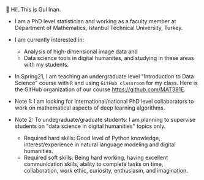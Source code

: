  

🌿   Hi!..This is Gul Inan.   
- I am a PhD level statistician and working as a faculty member 
at Department of Mathematics, Istanbul Technical University, Turkey. 
- I am currently interested in:
   - Analysis of high-dimensional image data and 
   - Data science tools in digital humanites, and studying in these areas with my students.
- In Spring21, I am teaching an undergraduate level "Introduction to Data Science" course with `R` and using `GitHub classroom` for my class. Here is
the GitHub organization of our course https://github.com/MAT381E. 

- Note 1: I am looking for international/national PhD level collaborators to work on mathematical aspects of deep learning algorithms.
- Note 2: To undegraduate/graduate students: I am planning to supervise students on "data science in digital humanities" topics only.
  - Required hard skills: Good level of Python knowledge, interest/experience in natural language modeling and digital humanities. 
  - Required soft skills: Being hard working, having excellent communication skills, ability to complete tasks on time, collaboration, work ethic, curiosity, enthusiasm, and imagination.

